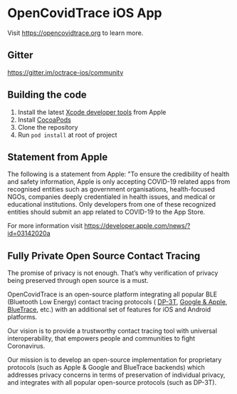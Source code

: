 # OpenCovidTrace iOS App

Visit <https://opencovidtrace.org> to learn more.

## Gitter

https://gitter.im/octrace-ios/community

## Building the code

1. Install the latest [Xcode developer tools](https://developer.apple.com/xcode/downloads/) from Apple
2. Install [CocoaPods](https://github.com/CocoaPods/CocoaPods)
3. Clone the repository
4. Run `pod install` at root of project

## Statement from Apple

The following is a statement from Apple: "To ensure the credibility of health and safety information, Apple is only accepting COVID-19 related apps from recognised entities such as government organisations, health-focused NGOs, companies deeply credentialed in health issues, and medical or educational institutions. Only developers from one of these recognized entities should submit an app related to COVID-19 to the App Store.

For more information visit <https://developer.apple.com/news/?id=03142020a>

## Fully Private Open Source Contact Tracing
The promise of privacy is not enough. That’s why verification of privacy being preserved through open source is a must.


OpenCovidTrace is an open-source platform integrating all popular BLE  (Bluetooth Low Energy) contact tracing protocols ( [DP-3T](https://github.com/DP-3T), [Google & Apple](https://www.apple.com/covid19/contacttracing), [BlueTrace](https://github.com/opentrace-community), etc.) with an additional set of features for iOS and Android platforms.


Our vision is to provide a trustworthy contact tracing tool with universal interoperability, that empowers people and communities to fight Coronavirus.


Our mission is to develop an open-source implementation for proprietary protocols (such as Apple & Google and BlueTrace backends) which addresses privacy concerns in terms of preservation of individual privacy, and integrates with all popular open-source protocols (such as DP-3T).

